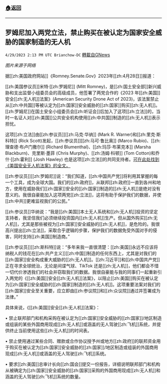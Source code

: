 ###  [:house:返回](README.md)
---


## 罗姆尼加入两党立法，禁止购买在被认定为国家安全威胁的国家制造的无人机
`4/29/2023 2:13 PM UTC Brianchow-DC` [轉載自GNews](https://gnews.org/articles/1262511)

*图片来源于网络*

据[[zh:美国政府网站]]《Romney.Senate.Gov》2023年[[zh:4月28日]]报道：

[[zh:美国参议员]]米特·[[zh:罗姆尼]] (Mitt Romney)，是[[zh:国土安全部]]新兴威胁和支出监督小组委员会的高级成员，他签署了两党合作的《2023 年[[zh:美国]]安全[[zh:无人机]]法案》(American Security Drone Act of 2023)，该法案禁止从[[zh:中共国]]等被认定为[[zh:国家]]安全威胁的[[zh:国家]]购买[[zh:无人机]]。[[zh:罗姆尼]]在国土安全小组委员会[[zh:听证会]]后加入了这项[[zh:立法]]的，当时一名证人对[[zh:美国]]公共安全机构使用[[zh:中共国]]制造的[[zh:无人机]]表示担忧。

这项[[zh:立法]]由[[zh:参议员]][[zh:马克·华纳]] (Mark R. Warner)和[[zh:里克·斯科特]] (Rick Scott)发起，[[zh:参议员]][[zh:马可·鲁比奥]] (Marco Rubio)、[[zh:理查德·布卢门撒尔]] (Richard Blumenthal)、[[zh:玛莎·布莱克本]] (Marsha Blackburn)、克里斯·墨菲 (Chris Murphy)、[[zh:汤姆·科顿]] (Tom Cotton)和乔什·[[zh:霍利]] (Josh Hawley) 也是这项[[zh:立法]]的共同支持者。[可在此处找到《美国安全无人机法案》的全文。](https://www.romney.senate.gov/wp-content/uploads/2023/04/54177D7F7C93BAB5C3E65CFF26BED6CD.american-security-drone-act.pdf)

[[zh:参议员]][[zh:罗姆尼]]说：“我们知道，[[zh:中国共产党]]将利用其掌握的每一个工具，成为全球大国。我们的[[zh:政府]]，从联邦[[zh:政府]]一直到各州和地方，使用在威胁我们[[zh:国家]]安全的[[zh:国家]]制造的[[zh:无人机]]是绝对没有意义的。我很自豪能加入这项两党[[zh:立法]]，这将有助于保护我们的数据，并使[[zh:中共]]更难监视我们的公民。”

[[zh:参议员]]华纳说：“我是[[zh:美国]]本土无人系统和[[zh:无人机]]投资的坚定支持者，我坚信我们必须继续投资国内[[zh:无人机]]生产。但从国外购买[[zh:无人机]]，尤其是那些被视为[[zh:国家]]安全威胁的[[zh:无人机]]，是危险的。我很高兴提出[[zh:立法]]，采取合乎逻辑的步骤，保护我们的数据免受外国对手的侵害，同时支持[[zh:美国]]制造商。”

[[zh:参议员]][[zh:斯科特]]说：“多年来我一直很清楚：[[zh:美国]]永远不应该将纳税人的钱花在[[zh:共产主义]][[zh:中国]]制造的任何东西上，尤其是对我们的[[zh:国家]]安全构成重大威胁的[[zh:无人机]]。[[zh:习近平]]和[[zh:中国共产党]]正在寻求全球统治，无论是间谍气球、TikTok 还是[[zh:无人机]]，他们都会不惜一切代价渗透我们的社会并窃取我们的数据。我很自豪能与我的同事们一起重新引入两党的《[[zh:美国]]安全[[zh:无人机]]法案》，以阻止[[zh:美国]]购买在被认定为[[zh:国家]]安全威胁的[[zh:国家]]制造的[[zh:无人机]]。这项重要法案对我们的[[zh:国家]]安全至关重要，应立即由[[zh:参议院]]和[[zh:众议院]]通过并签署成为法律。”

具体来说，《[[zh:美国]]安全[[zh:无人机]]法案》：

 • 禁止联邦部门和机构采购在被认定为[[zh:国家]]安全威胁的[[zh:国家]]/地区制造或组装的某些外国商用现成[[zh:无人机]]或涵盖的无人驾驶[[zh:飞机]]系统，并提供终止当前使用这些[[zh:无人机]]的时间表。

 • 禁止使用通过某些合同、赠款或合作协议授予州或地方[[zh:政府]]的联邦资金用于购买在被认定为[[zh:国家]]安全威胁的[[zh:国家]]/地区制造或组装的外国商用现成[[zh:无人机]]或涵盖的无人驾驶[[zh:飞机]]系统。

 • 要求[[zh:美国]]总审计长向[[zh:国会]]提交一份报告，详细说明联邦部门和机构从被确定为[[zh:国家]]安全威胁的[[zh:国家]]采购的外国商用现成[[zh:无人机]]和涵盖的无人驾驶[[zh:飞机]]系统的数量。
